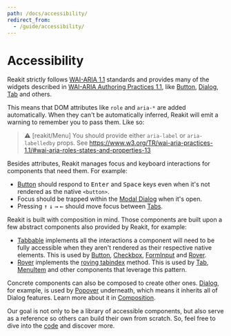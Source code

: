 ```yaml
---
path: /docs/accessibility/
redirect_from:
  - /guide/accessibility/
---
```


# Accessibility

Reakit strictly follows [WAI-ARIA 1.1](https://www.w3.org/TR/wai-aria/) standards and provides many of the widgets described in [WAI-ARIA Authoring Practices 1.1](https://www.w3.org/TR/wai-aria-practices/), like [Button](/docs/button/), [Dialog](/docs/dialog/), [Tab](/docs/tab/) and others.

This means that DOM attributes like `role` and `aria-*` are added automatically. When they can't be automatically inferred, Reakit will emit a warning to remember you to pass them. Like so:

> ⚠️ [reakit/Menu]
> You should provide either `aria-label` or `aria-labelledby` props.
> See https://www.w3.org/TR/wai-aria-practices-1.1/#wai-aria-roles-states-and-properties-13

Besides attributes, Reakit manages focus and keyboard interactions for components that need them. For example:

- [Button](/docs/button/) should respond to <kbd>Enter</kbd> and <kbd>Space</kbd> keys even when it's not rendered as the native `<button>`.
- Focus should be trapped within the [Modal Dialog](/docs/dialog/) when it's open.
- Pressing <kbd>↑</kbd> <kbd>↓</kbd> <kbd>→</kbd> <kbd>←</kbd> should move focus between [Tabs](/docs/tab/).

Reakit is built with composition in mind. Those components are built upon a few abstract components also provided by Reakit, for example:

 - [Tabbable](/docs/tabbable/) implements all the interactions a component will need to be fully accessible when they aren't rendered as their respective native elements. This is used by [Button](/docs/button/), [Checkbox](/docs/checkbox/), [FormInput](/docs/form/) and [Rover](/docs/rover/).
 - [Rover](/docs/rover/) implements the [roving tabindex](https://www.w3.org/TR/wai-aria-practices-1.1/#kbd_roving_tabindex/) method. This is used by [Tab](/docs/tab/), [MenuItem](/docs/menu/) and other components that leverage this pattern.

Concrete components can also be composed to create other ones. [Dialog](/docs/dialog/), for example, is used by [Popover](/docs/popover/) underneath, which means it inherits all of Dialog features. Learn more about it in [Composition](/docs/composition/#props-hooks).

Our goal is not only to be a library of accessible components, but also serve as a reference so others can build their own from scratch. So, feel free to dive into the [code](https://github.com/reakit/reakit) and discover more.
